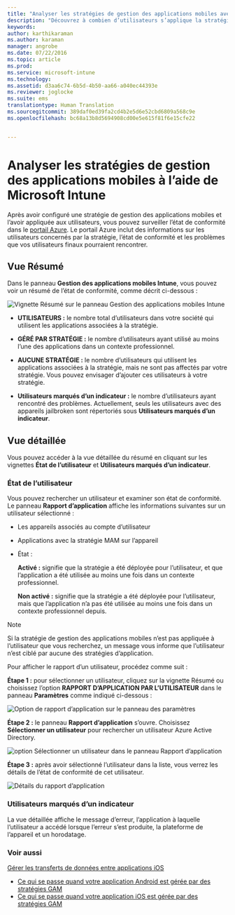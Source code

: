 ```yaml
---
title: "Analyser les stratégies de gestion des applications mobiles avec Microsoft Intune | Microsoft Intune"
description: "Découvrez à combien d’utilisateurs s’applique la stratégie, explorez pour accéder à plus d’informations."
keywords: 
author: karthikaraman
ms.author: karaman
manager: angrobe
ms.date: 07/22/2016
ms.topic: article
ms.prod: 
ms.service: microsoft-intune
ms.technology: 
ms.assetid: d3aa6c74-6b5d-4b50-aa66-a040ec44393e
ms.reviewer: joglocke
ms.suite: ems
translationtype: Human Translation
ms.sourcegitcommit: 389daf0ed39fa2cd4b2e5d6e52cbd6809a568c9e
ms.openlocfilehash: bc68a13b8d5694908cd00e5e615f81f6e15cfe22


---
```


# Analyser les stratégies de gestion des applications mobiles à l’aide de Microsoft Intune
Après avoir configuré une stratégie de gestion des applications mobiles et l’avoir appliquée aux utilisateurs, vous pouvez surveiller l’état de conformité dans le [portail Azure](https://portal.azure.com). Le portail Azure inclut des informations sur les utilisateurs concernés par la stratégie, l’état de conformité et les problèmes que vos utilisateurs finaux pourraient rencontrer.
## Vue Résumé
Dans le panneau **Gestion des applications mobiles Intune**, vous pouvez voir un résumé de l’état de conformité, comme décrit ci-dessous :


![Vignette Résumé sur le panneau Gestion des applications mobiles Intune](../media/mam-azure-portal-user-status-summary.png)

-   **UTILISATEURS :** le nombre total d’utilisateurs dans votre société qui utilisent les applications associées à la stratégie.

-   **GÉRÉ PAR STRATÉGIE :** le nombre d’utilisateurs ayant utilisé au moins l’une des applications dans un contexte professionnel.

-   **AUCUNE STRATÉGIE :** le nombre d’utilisateurs qui utilisent les applications associées à la stratégie, mais ne sont pas affectés par votre stratégie.  Vous pouvez envisager d’ajouter ces utilisateurs à votre stratégie.

- **Utilisateurs marqués d’un indicateur :** le nombre d’utilisateurs ayant rencontré des problèmes. Actuellement, seuls les utilisateurs avec des appareils jailbroken sont répertoriés sous **Utilisateurs marqués d’un indicateur**.


## Vue détaillée
Vous pouvez accéder à la vue détaillée du résumé en cliquant sur les vignettes **État de l’utilisateur** et **Utilisateurs marqués d’un indicateur**.

### État de l’utilisateur
Vous pouvez rechercher un utilisateur et examiner son état de conformité. Le panneau **Rapport d’application** affiche les informations suivantes sur un utilisateur sélectionné :
- Les appareils associés au compte d’utilisateur
- Applications avec la stratégie MAM sur l’appareil
- État :

  **Activé :** signifie que la stratégie a été déployée pour l’utilisateur, et que l’application a été utilisée au moins une fois dans un contexte professionnel.

  **Non activé :** signifie que la stratégie a été déployée pour l’utilisateur, mais que l’application n’a pas été utilisée au moins une fois dans un contexte professionnel depuis.

>[!NOTE]
> Si la stratégie de gestion des applications mobiles n’est pas appliquée à l’utilisateur que vous recherchez, un message vous informe que l’utilisateur n’est ciblé par aucune des stratégies d’application.

Pour afficher le rapport d’un utilisateur, procédez comme suit :

**Étape 1 :** pour sélectionner un utilisateur, cliquez sur la vignette Résumé ou choisissez l’option **RAPPORT D’APPLICATION PAR L’UTILISATEUR** dans le panneau **Paramètres** comme indiqué ci-dessous :

![Option de rapport d’application sur le panneau des paramètres](../media/mam-azure-portal-app-reporting-by-user-settings-blade.png)

**Étape 2 :** le panneau **Rapport d’application** s’ouvre. Choisissez **Sélectionner un utilisateur** pour rechercher un utilisateur Azure Active Directory.

![option Sélectionner un utilisateur dans le panneau Rapport d’application](../media/mam-azure-portal-app-reporting-select-user.png)

**Étape 3 :** après avoir sélectionné l’utilisateur dans la liste, vous verrez les détails de l’état de conformité de cet utilisateur.

![Détails du rapport d’application](../media/mam-azure-portal-app-reporting-by-user.png)
### Utilisateurs marqués d’un indicateur
La vue détaillée affiche le message d’erreur, l’application à laquelle l’utilisateur a accédé lorsque l’erreur s’est produite, la plateforme de l’appareil et un horodatage.  

### Voir aussi
[Gérer les transferts de données entre applications iOS](manage-data-transfer-between-ios-apps-with-microsoft-intune.md)

* [Ce qui se passe quand votre application Android est gérée par des stratégies GAM](user-experience-for-mam-enabled-android-apps-with-microsoft-intune.md)
* [Ce qui se passe quand votre application iOS est gérée par des stratégies GAM](user-experience-for-mam-enabled-ios-apps-with-microsoft-intune.md)



<!--HONumber=Oct16_HO3-->


